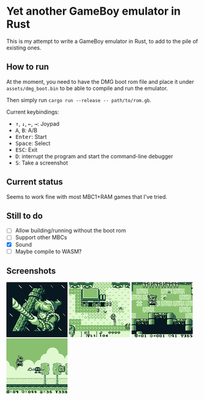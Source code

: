 # Yet another GameBoy emulator in Rust

This is my attempt to write a GameBoy emulator in Rust, to add to the pile of existing ones.

## How to run

At the moment, you need to have the DMG boot rom file and place it under `assets/dmg_boot.bin` to be able to compile and run the emulator.

Then simply run `cargo run --release -- path/to/rom.gb`.

Current keybindings: 
- <kbd>↑</kbd>, <kbd>↓</kbd>, <kbd>←</kbd>, <kbd>→</kbd>: Joypad
- <kbd>A</kbd>, <kbd>B</kbd>: A/B
- <kbd>Enter</kbd>: Start
- <kbd>Space</kbd>: Select
- <kbd>ESC</kbd>: Exit
- <kbd>D</kbd>: interrupt the program and start the command-line debugger
- <kbd>S</kbd>: Take a screenshot

## Current status

Seems to work fine with most MBC1+RAM games that I've tried.

## Still to do
- [ ] Allow building/running without the boot rom
- [ ] Support other MBCs
- [x] Sound
- [ ] Maybe compile to WASM?

## Screenshots
![zelda_1](assets/imgs/gb-rs-screenshot_1647078829.png)
![zelda_2](assets/imgs/gb-rs-screenshot_1647080899.png)
![wario](assets/imgs/gb-rs-screenshot_1647081153.png)
![mario](assets/imgs/gb-rs-screenshot_1647081687.png)

